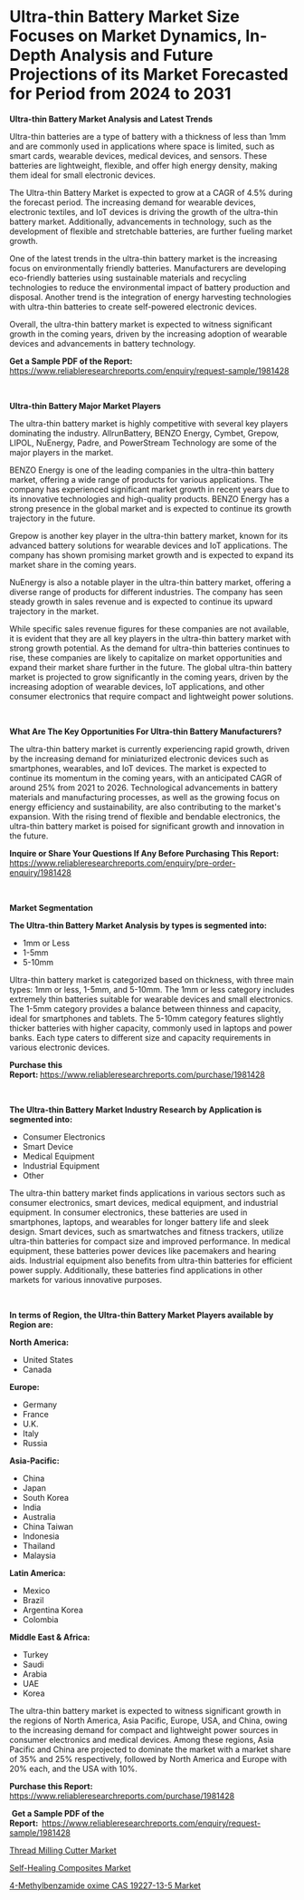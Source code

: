 <p><h1>Ultra-thin Battery Market Size Focuses on Market Dynamics, In-Depth Analysis and Future Projections of its Market Forecasted for Period from 2024 to 2031</h1></p><p><strong>Ultra-thin Battery Market Analysis and Latest Trends</strong></p>
<p><p>Ultra-thin batteries are a type of battery with a thickness of less than 1mm and are commonly used in applications where space is limited, such as smart cards, wearable devices, medical devices, and sensors. These batteries are lightweight, flexible, and offer high energy density, making them ideal for small electronic devices.</p><p>The Ultra-thin Battery Market is expected to grow at a CAGR of 4.5% during the forecast period. The increasing demand for wearable devices, electronic textiles, and IoT devices is driving the growth of the ultra-thin battery market. Additionally, advancements in technology, such as the development of flexible and stretchable batteries, are further fueling market growth.</p><p>One of the latest trends in the ultra-thin battery market is the increasing focus on environmentally friendly batteries. Manufacturers are developing eco-friendly batteries using sustainable materials and recycling technologies to reduce the environmental impact of battery production and disposal. Another trend is the integration of energy harvesting technologies with ultra-thin batteries to create self-powered electronic devices.</p><p>Overall, the ultra-thin battery market is expected to witness significant growth in the coming years, driven by the increasing adoption of wearable devices and advancements in battery technology.</p></p>
<p><strong>Get a Sample PDF of the Report:&nbsp;</strong> <a href="https://www.reliableresearchreports.com/enquiry/request-sample/1981428">https://www.reliableresearchreports.com/enquiry/request-sample/1981428</a></p>
<p>&nbsp;</p>
<p><strong>Ultra-thin Battery Major Market Players</strong></p>
<p><p>The ultra-thin battery market is highly competitive with several key players dominating the industry. AllrunBattery, BENZO Energy, Cymbet, Grepow, LIPOL, NuEnergy, Padre, and PowerStream Technology are some of the major players in the market.</p><p>BENZO Energy is one of the leading companies in the ultra-thin battery market, offering a wide range of products for various applications. The company has experienced significant market growth in recent years due to its innovative technologies and high-quality products. BENZO Energy has a strong presence in the global market and is expected to continue its growth trajectory in the future.</p><p>Grepow is another key player in the ultra-thin battery market, known for its advanced battery solutions for wearable devices and IoT applications. The company has shown promising market growth and is expected to expand its market share in the coming years.</p><p>NuEnergy is also a notable player in the ultra-thin battery market, offering a diverse range of products for different industries. The company has seen steady growth in sales revenue and is expected to continue its upward trajectory in the market.</p><p>While specific sales revenue figures for these companies are not available, it is evident that they are all key players in the ultra-thin battery market with strong growth potential. As the demand for ultra-thin batteries continues to rise, these companies are likely to capitalize on market opportunities and expand their market share further in the future. The global ultra-thin battery market is projected to grow significantly in the coming years, driven by the increasing adoption of wearable devices, IoT applications, and other consumer electronics that require compact and lightweight power solutions.</p></p>
<p>&nbsp;</p>
<p><strong>What Are The Key Opportunities For Ultra-thin Battery Manufacturers?</strong></p>
<p><p>The ultra-thin battery market is currently experiencing rapid growth, driven by the increasing demand for miniaturized electronic devices such as smartphones, wearables, and IoT devices. The market is expected to continue its momentum in the coming years, with an anticipated CAGR of around 25% from 2021 to 2026. Technological advancements in battery materials and manufacturing processes, as well as the growing focus on energy efficiency and sustainability, are also contributing to the market's expansion. With the rising trend of flexible and bendable electronics, the ultra-thin battery market is poised for significant growth and innovation in the future.</p></p>
<p><strong>Inquire or Share Your Questions If Any Before Purchasing This Report:</strong> <a href="https://www.reliableresearchreports.com/enquiry/pre-order-enquiry/1981428">https://www.reliableresearchreports.com/enquiry/pre-order-enquiry/1981428</a></p>
<p>&nbsp;</p>
<p><strong>Market Segmentation</strong></p>
<p><strong>The Ultra-thin Battery Market Analysis by types is segmented into:</strong></p>
<p><ul><li>1mm or Less</li><li>1-5mm</li><li>5-10mm</li></ul></p>
<p><p>Ultra-thin battery market is categorized based on thickness, with three main types: 1mm or less, 1-5mm, and 5-10mm. The 1mm or less category includes extremely thin batteries suitable for wearable devices and small electronics. The 1-5mm category provides a balance between thinness and capacity, ideal for smartphones and tablets. The 5-10mm category features slightly thicker batteries with higher capacity, commonly used in laptops and power banks. Each type caters to different size and capacity requirements in various electronic devices.</p></p>
<p><strong>Purchase this Report:&nbsp;</strong><a href="https://www.reliableresearchreports.com/purchase/1981428">https://www.reliableresearchreports.com/purchase/1981428</a></p>
<p>&nbsp;</p>
<p><strong>The Ultra-thin Battery Market Industry Research by Application is segmented into:</strong></p>
<p><ul><li>Consumer Electronics</li><li>Smart Device</li><li>Medical Equipment</li><li>Industrial Equipment</li><li>Other</li></ul></p>
<p><p>The ultra-thin battery market finds applications in various sectors such as consumer electronics, smart devices, medical equipment, and industrial equipment. In consumer electronics, these batteries are used in smartphones, laptops, and wearables for longer battery life and sleek design. Smart devices, such as smartwatches and fitness trackers, utilize ultra-thin batteries for compact size and improved performance. In medical equipment, these batteries power devices like pacemakers and hearing aids. Industrial equipment also benefits from ultra-thin batteries for efficient power supply. Additionally, these batteries find applications in other markets for various innovative purposes.</p></p>
<p>&nbsp;</p>
<p><strong>In terms of Region, the Ultra-thin Battery Market Players available by Region are:</strong></p>
<p>
    <p> <strong> North America: </strong>
        <ul>
            <li>United States</li>
            <li>Canada</li>
        </ul>
        </p> 
    <p> <strong> Europe: </strong>
        <ul>
            <li>Germany</li>
            <li>France</li>
            <li>U.K.</li>
            <li>Italy</li>
            <li>Russia</li>
        </ul>
        </p> 
    <p> <strong> Asia-Pacific: </strong>
        <ul>
            <li>China</li>
            <li>Japan</li>
            <li>South Korea</li>
            <li>India</li>
            <li>Australia</li>
            <li>China Taiwan</li>
            <li>Indonesia</li>
            <li>Thailand</li>
            <li>Malaysia</li>
        </ul>
        </p> 
    <p> <strong> Latin America: </strong>
        <ul>
            <li>Mexico</li>
            <li>Brazil</li>
            <li>Argentina Korea</li>
            <li>Colombia</li>
        </ul>
        </p> 
    <p> <strong> Middle East & Africa: </strong>
        <ul>
            <li>Turkey</li>
            <li>Saudi</li>
            <li>Arabia</li>
            <li>UAE</li>
            <li>Korea</li>
        </ul>
    </p>
    </p>
<p><p>The ultra-thin battery market is expected to witness significant growth in the regions of North America, Asia Pacific, Europe, USA, and China, owing to the increasing demand for compact and lightweight power sources in consumer electronics and medical devices. Among these regions, Asia Pacific and China are projected to dominate the market with a market share of 35% and 25% respectively, followed by North America and Europe with 20% each, and the USA with 10%.</p></p>
<p><strong>Purchase this Report: </strong><a href="https://www.reliableresearchreports.com/purchase/1981428">https://www.reliableresearchreports.com/purchase/1981428</a></p>
<p>&nbsp;<strong>Get a Sample PDF of the Report:&nbsp;&nbsp;</strong><a href="https://www.reliableresearchreports.com/enquiry/request-sample/1981428">https://www.reliableresearchreports.com/enquiry/request-sample/1981428</a></p>
<p><strong></strong></p>
<p><p><a href="https://view.publitas.com/reportprime-1/thread-milling-cutter-market-centers-on-aspects-such-as-market-growth-market-share-market-opportunity-and-projected-forecasts-spanning-from-2023-to-2030/">Thread Milling Cutter Market</a></p><p><a href="https://view.publitas.com/reportprime-1/self-healing-composites-market-research-report-forecasted-for-period-from-2023-2030-by-market-type-market-application-and-region/">Self-Healing Composites Market</a></p><p><a href="https://view.publitas.com/reportprime-1/4-methylbenzamide-oxime-cas-19227-13-5-market-challenges-opportunities-and-growth-drivers-and-major-market-players-forecasted-for-period-from-2023-2030/">4-Methylbenzamide oxime CAS 19227-13-5 Market</a></p></p>